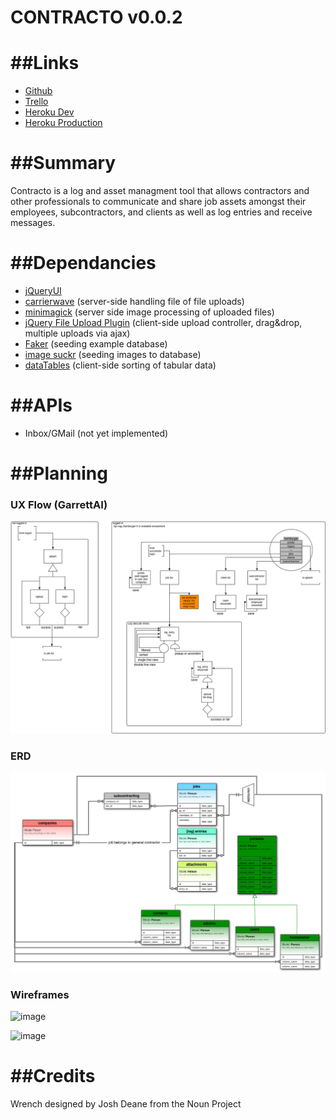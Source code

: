 CONTRACTO v0.0.2
=========

##Links
===
* [Github](https://github.com/johntrandall/contracto)
* [Trello](https://trello.com/b/xqzJDFU1/contracto)
* [Heroku Dev](http://contraco-dev.herokuapp.com/)
* [Heroku Production](http://contraco.herokuapp.com/)


##Summary
===

Contracto is a log and asset managment tool that allows contractors and other professionals to communicate and share job assets amongst their employees, subcontractors, and clients as well as log entries and receive messages.

##Dependancies
===

* [jQueryUI](http://jqueryui.com/)
* [carrierwave](https://github.com/carrierwaveuploader/carrierwave) (server-side handling file of file uploads)
* [minimagick](https://github.com/minimagick/minimagick) (server side image processing of uploaded files)
* [jQuery File Upload Plugin](https://github.com/blueimp/jQuery-File-Upload) (client-side upload controller, drag&drop, multiple uploads via ajax)
* [Faker](https://github.com/stympy/faker) (seeding example database)
* [image suckr](https://github.com/maurimiranda/image_suckr) (seeding images to database)
* [dataTables](http://www.datatables.net/) (client-side sorting of tabular data)


##APIs
===
* Inbox/GMail (not yet implemented)

##Planning
===
### UX Flow (GarrettAI)
![image](/admin/14-07-09_garrett_AI.png)

### ERD
![image](/admin/14-07-10_UML_and_ERDb.png)

### Wireframes
![image](https://raw.githubusercontent.com/johntrandall/contracto/dev/admin/aw_working_folder/entry_form_v1.png)

![image](https://raw.githubusercontent.com/johntrandall/contracto/dev/admin/aw_working_folder/contracto_v1.png)





##Credits
===

Wrench designed by Josh Deane from the Noun Project





